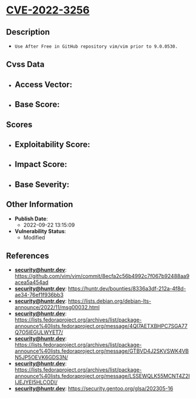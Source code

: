 
# [CVE-2022-3256](https://cve.mitre.org/cgi-bin/cvename.cgi?name=CVE-2022-3256)

## Description

- `Use After Free in GitHub repository vim/vim prior to 9.0.0530.`

## Cvss Data

- **Access Vector**:
  - 
- **Base Score**:
  - 

## Scores

- **Exploitability Score**:
  - 
- **Impact Score**:
  - 
- **Base Severity**:
  - 

## Other Information

- **Publish Date**:
  - 2022-09-22 13:15:09
- **Vulnerability Status**:
  - Modified

## References

- **security@huntr.dev**: https://github.com/vim/vim/commit/8ecfa2c56b4992c7f067b92488aa9acea5a454ad
- **security@huntr.dev**: https://huntr.dev/bounties/8336a3df-212a-4f8d-ae34-76ef1f936bb3
- **security@huntr.dev**: https://lists.debian.org/debian-lts-announce/2022/11/msg00032.html
- **security@huntr.dev**: https://lists.fedoraproject.org/archives/list/package-announce%40lists.fedoraproject.org/message/4QI7AETXBHPC7SGA77Q7O5IEGULWYET7/
- **security@huntr.dev**: https://lists.fedoraproject.org/archives/list/package-announce%40lists.fedoraproject.org/message/GTBVD4J2SKVSWK4VBN5JP5OEVK6GDS3N/
- **security@huntr.dev**: https://lists.fedoraproject.org/archives/list/package-announce%40lists.fedoraproject.org/message/LSSEWQLK55MCNT4Z2IIJEJYEI5HLCODI/
- **security@huntr.dev**: https://security.gentoo.org/glsa/202305-16

